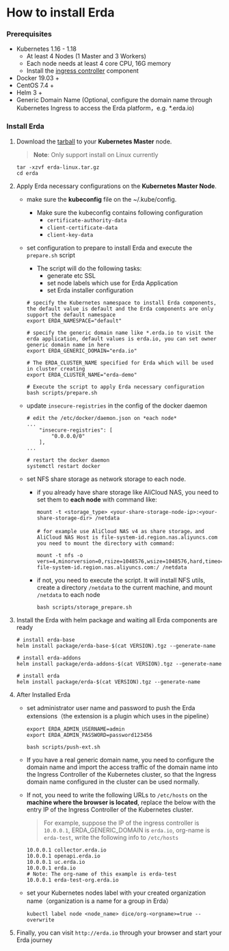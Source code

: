 # How to install Erda

### Prerequisites

- Kubernetes 1.16 - 1.18
  - At least 4 Nodes (1 Master and 3 Workers)
  - Each node needs at least 4 core CPU, 16G memory
  - Install the [ingress controller](https://kubernetes.io/zh/docs/concepts/services-networking/ingress-controllers/) component
- Docker 19.03 +
- CentOS 7.4 +
- Helm 3 +
- Generic Domain Name (Optional, configure the domain name through Kubernetes Ingress to access the Erda platform，e.g. *.erda.io)

### Install Erda

1. Download the [tarball](https://github.com/erda-project/erda/releases) to your  **Kubernetes Master** node.

   > **Note**: Only support install on Linux currently

   ```shell
   tar -xzvf erda-linux.tar.gz
   cd erda
   ```

2. Apply Erda necessary configurations on the **Kubernetes Master Node**.

   - make sure the **kubeconfig** file on the ~/.kube/config.

     - Make sure the kubeconfig contains following configuration
       - `certificate-authority-data`
       - `client-certificate-data`
       - `client-key-data`

   - set configuration to prepare to install Erda and execute the `prepare.sh` script

     - The script will do the following tasks:
       - generate etc SSL
       - set node labels which use for Erda Application
       - set Erda installer configuration   

     ```shell
     # specify the Kubernetes namespace to install Erda components, the default value is default and the Erda components are only support the default namespace
     export ERDA_NAMESPACE="default"
     
     # specify the generic domain name like *.erda.io to visit the erda application, default values is erda.io, you can set owner generic domain name in here
     export ERDA_GENERIC_DOMAIN="erda.io"
     
     # The ERDA_CLUSTER_NAME specified for Erda which will be used in cluster creating
     export ERDA_CLUSTER_NAME="erda-demo"
     
     # Execute the script to apply Erda necessary configuration
     bash scripts/prepare.sh
     ```

   - update `insecure-registries` in the config of the docker daemon 

     ```shell
     # edit the /etc/docker/daemon.json on *each node*
     ...
         "insecure-registries": [
             "0.0.0.0/0"
         ],
     ...
     
     # restart the docker daemon
     systemctl restart docker
     ```

   - set NFS share storage as network storage to each node. 

     - if you already have share storage like AliCloud NAS, you need to set them to **each node** with command like:

       ```shell
       mount -t <storage_type> <your-share-storage-node-ip>:<your-share-storage-dir> /netdata
       
       # for example use AliCloud NAS v4 as share storage，and AliCloud NAS Host is file-system-id.region.nas.aliyuncs.com you need to mount the directory with command:
       
       mount -t nfs -o vers=4,minorversion=0,rsize=1048576,wsize=1048576,hard,timeo=600,retrans=2,noresvport file-system-id.region.nas.aliyuncs.com:/ /netdata
       ```

     - if not, you need to execute the script. It will install NFS utils, create a directory `/netdata` to the current machine, and mount `/netdata` to each node

       ```shell
       bash scripts/storage_prepare.sh
       ```

3. Install the Erda with helm package and waiting all Erda components are ready

   ```shell
   # install erda-base
   helm install package/erda-base-$(cat VERSION).tgz --generate-name
   
   # install erda-addons
   helm install package/erda-addons-$(cat VERSION).tgz --generate-name
   
   # install erda
   helm install package/erda-$(cat VERSION).tgz --generate-name
   ```

4. After Installed Erda

   - set administrator user name and password to push the Erda extensions（the extension is a plugin which uses in the pipeline）

     ```shell
     export ERDA_ADMIN_USERNAME=admin
     export ERDA_ADMIN_PASSWORD=password123456
     
     bash scripts/push-ext.sh
     ```

   - If you have a real generic domain name, you need to configure the domain name and import the access traffic of the domain name into the Ingress Controller of the Kubernetes cluster, so that the Ingress domain name configured in the cluster can be used normally.

   - If not, you need to write the following URLs to `/etc/hosts` on the **machine where the browser is located**, replace the <IP> below with the entry IP of the Ingress Controller of the Kubernetes cluster.

     > For example, suppose the IP of the ingress controller is `10.0.0.1`, ERDA_GENERIC_DOMAIN is `erda.io`, org-name is `erda-test`, write the following info to `/etc/hosts` 

     ```shell
     10.0.0.1 collector.erda.io
     10.0.0.1 openapi.erda.io
     10.0.0.1 uc.erda.io
     10.0.0.1 erda.io
     # Note: The org-name of this example is erda-test
     10.0.0.1 erda-test-org.erda.io
     ```

   - set your Kubernetes nodes label with your created organization name（organization is a name for a group in Erda）

     ```shell
     kubectl label node <node_name> dice/org-<orgname>=true --overwrite
     ```

5. Finally, you can visit `http://erda.io` through your browser and start your Erda journey
